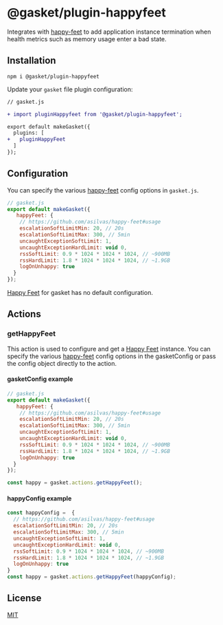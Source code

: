 # @gasket/plugin-happyfeet

Integrates with [happy-feet](https://github.com/asilvas/happy-feet#usage) to add application instance termination when health metrics such as memory usage enter a bad state.

## Installation

```
npm i @gasket/plugin-happyfeet
```

Update your `gasket` file plugin configuration:

```diff
// gasket.js

+ import pluginHappyfeet from '@gasket/plugin-happyfeet';

export default makeGasket({
  plugins: [
+   pluginHappyFeet
  ]
});
```

## Configuration

You can specify the various [happy-feet](https://github.com/asilvas/happy-feet#usage) config options in `gasket.js`.

```js
// gasket.js
export default makeGasket({
   happyFeet: {
    // https://github.com/asilvas/happy-feet#usage
    escalationSoftLimitMin: 20, // 20s
    escalationSoftLimitMax: 300, // 5min
    uncaughtExceptionSoftLimit: 1,
    uncaughtExceptionHardLimit: void 0,
    rssSoftLimit: 0.9 * 1024 * 1024 * 1024, // ~900MB
    rssHardLimit: 1.8 * 1024 * 1024 * 1024, // ~1.9GB
    logOnUnhappy: true
  }
});
```

[Happy Feet](https://github.com/asilvas/happy-feet#usage) for gasket has no default configuration.

## Actions

### getHappyFeet

This action is used to configure and get a [Happy Feet](https://github.com/asilvas/happy-feet#usage) instance.
You can specify the various [happy-feet](https://github.com/asilvas/happy-feet#usage) config options in the gasketConfig
or pass the config object directly to the action.

#### gasketConfig example

```js
// gasket.js
export default makeGasket({
   happyFeet: {
    // https://github.com/asilvas/happy-feet#usage
    escalationSoftLimitMin: 20, // 20s
    escalationSoftLimitMax: 300, // 5min
    uncaughtExceptionSoftLimit: 1,
    uncaughtExceptionHardLimit: void 0,
    rssSoftLimit: 0.9 * 1024 * 1024 * 1024, // ~900MB
    rssHardLimit: 1.8 * 1024 * 1024 * 1024, // ~1.9GB
    logOnUnhappy: true
  }
});
```

```js
const happy = gasket.actions.getHappyFeet();
```

#### happyConfig example

```js
const happyConfig =  {
  // https://github.com/asilvas/happy-feet#usage
  escalationSoftLimitMin: 20, // 20s
  escalationSoftLimitMax: 300, // 5min
  uncaughtExceptionSoftLimit: 1,
  uncaughtExceptionHardLimit: void 0,
  rssSoftLimit: 0.9 * 1024 * 1024 * 1024, // ~900MB
  rssHardLimit: 1.8 * 1024 * 1024 * 1024, // ~1.9GB
  logOnUnhappy: true
}
const happy = gasket.actions.getHappyFeet(happyConfig);
```

## License

[MIT](./LICENSE.md)

<!-- LINKS -->
